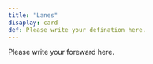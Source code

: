 ```yaml
---
title: "Lanes"
disaplay: card
def: Please write your defination here.
---
```


Please write your foreward here.

<!----------------------ATTENTION----------------------------

disaplay: entry, card, book, timeline.

Please follow the specific kind of archetypes in the case of disaplay below:

    case: entry, card, timeline
        
        `hugo new --kind post <dir>/<title>`
        eg: hugo new --kind post essays/database
    
    case: book
        
        `hugo new --kind book <dir>/<title>`
        eg: hugo new --kind book library/database 

------------------------------------------------------------> 


